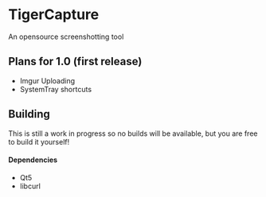 # TigerCapture
An opensource screenshotting tool

## Plans for 1.0 (first release)
- Imgur Uploading
- SystemTray shortcuts

## Building
This is still a work in progress so no builds will be available, but you are free to build it yourself!

#### Dependencies
- Qt5
- libcurl